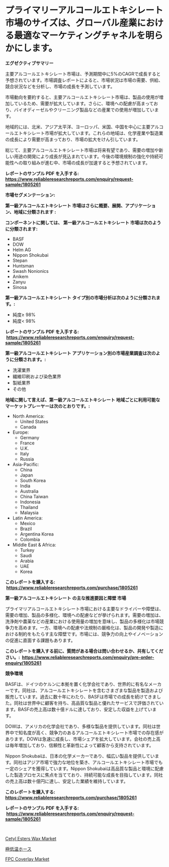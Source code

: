<p><h1>プライマリーアルコールエトキシレート市場のサイズは、グローバル産業における最適なマーケティングチャネルを明らかにします。</h1></p><p><strong>エグゼクティブサマリー</strong></p>
<p><p>主要アルコールエトキシレート市場は、予測期間中に5%のCAGRで成長すると予想されています。市場調査レポートによると、市場状況は市場の需要、供給、競合状況などを分析し、市場の成長を予測しています。</p><p>市場動向を要約すると、主要アルコールエトキシレート市場は、製品の使用が増加しているため、需要が拡大しています。さらに、環境への配慮が高まっており、バイオディーゼルやクリーニング製品などの産業での使用が増加しています。</p><p>地域的には、北米、アジア太平洋、ヨーロッパ、米国、中国を中心に主要アルコールエトキシレート市場が拡大しています。これらの地域は、化学産業や製造業の成長により需要が高まっており、市場の拡大をけん引しています。</p><p>総じて、主要アルコールエトキシレート市場は将来有望であり、需要の増加や新しい用途の開発により成長が見込まれています。今後の環境規制の強化や持続可能性への取り組みが進む中、市場の成長が加速すると予想されています。</p></p>
<p><strong>レポートのサンプル PDF を入手する: <a href="https://www.reliableresearchreports.com/enquiry/request-sample/1805261">https://www.reliableresearchreports.com/enquiry/request-sample/1805261</a></strong></p>
<p><strong>市場セグメンテーション:</strong></p>
<p><strong> 第一級アルコールエトキシレート 市場はさらに概要、展開、アプリケーション、地域に分類されます :</strong></p>
<p><strong>コンポーネントに関しては、 第一級アルコールエトキシレート 市場は次のように分類されます: &nbsp;</strong></p>
<p><ul><li>BASF</li><li>DOW</li><li>Helm AG</li><li>Nippon Shokubai</li><li>Stepan</li><li>Huntsman</li><li>Swash Nonionics</li><li>Anikem</li><li>Zanyu</li><li>Sinosa</li></ul></p>
<p><strong> 第一級アルコールエトキシレート タイプ別の市場分析は次のように分類されます。:</strong></p>
<p><ul><li>純度≥ 98%</li><li>純度< 98%</li></ul></p>
<p><strong>レポートのサンプル PDF を入手する: &nbsp;<a href="https://www.reliableresearchreports.com/enquiry/request-sample/1805261">https://www.reliableresearchreports.com/enquiry/request-sample/1805261</a></strong></p>
<p><strong> 第一級アルコールエトキシレート アプリケーション別の市場産業調査は次のように分類されます。:</strong></p>
<p><ul><li>洗濯業界</li><li>繊維印刷および染色業界</li><li>製紙業界</li><li>その他</li></ul></p>
<p><strong>地域に関して言えば、第一級アルコールエトキシレート 地域ごとに利用可能なマーケットプレーヤーは次のとおりです。:</strong></p>
<p><ul>
    <li>
        North America:
        <ul>
            <li>United States</li>
            <li>Canada</li>
        </ul>
    </li>
    <li>
        Europe:
        <ul>
            <li>Germany</li>
            <li>France</li>
            <li>U.K.</li>
            <li>Italy</li>
            <li>Russia</li>
        </ul>
    </li>
    <li>
        Asia-Pacific:
        <ul>
            <li>China</li>
            <li>Japan</li>
            <li>South Korea</li>
            <li>India</li>
            <li>Australia</li>
            <li>China Taiwan</li>
            <li>Indonesia</li>
            <li>Thailand</li>
            <li>Malaysia</li>
        </ul>
    </li>
    <li>
        Latin America:
        <ul>
            <li>Mexico</li>
            <li>Brazil</li>
            <li>Argentina Korea</li>
            <li>Colombia</li>
        </ul>
    </li>
    <li>
        Middle East & Africa:
        <ul>
            <li>Turkey</li>
            <li>Saudi</li>
            <li>Arabia</li>
            <li>UAE</li>
            <li>Korea</li>
        </ul>
    </li>
    </ul></p>
<p><strong>このレポートを購入する: &nbsp;<a href="https://www.reliableresearchreports.com/purchase/1805261">https://www.reliableresearchreports.com/purchase/1805261</a></strong></p>
<p><strong>第一級アルコールエトキシレート の主な推進要因と障壁 市場</strong></p>
<p><p>プライマリアルコールエトキシレート市場における主要なドライバーや障壁は、需要の増加、製品の多様化、環境への配慮などが挙げられます。需要の増加は、洗浄剤や農薬などの産業における使用量の増加を意味し、製品の多様化は市場競争力を高めます。一方、環境への配慮や法規制の厳格化は、製品の開発や製造における制約をもたらす主な障壁です。市場には、競争力の向上やイノベーションの促進に直面する課題もあります。</p></p>
<p><strong>このレポートを購入する前に、質問がある場合は問い合わせるか、共有してください。:&nbsp; <a href="https://www.reliableresearchreports.com/enquiry/pre-order-enquiry/1805261">https://www.reliableresearchreports.com/enquiry/pre-order-enquiry/1805261</a></strong></p>
<p><strong>競争環境</strong></p>
<p><p>BASFは、ドイツのケルンに本拠を置く化学会社であり、世界的に有名なメーカーです。同社は、アルコールエトキシレートを含むさまざまな製品を製造および販売しています。過去に数十年にわたり、BASFは市場での成長を続けてきました。同社は世界中に顧客を持ち、高品質な製品と優れたサービスで評価されています。BASFの売上高は数十億ドルに達しており、安定した収益を上げています。</p><p>DOWは、アメリカの化学会社であり、多様な製品を提供しています。同社は世界中で知名度が高く、競争力のあるアルコールエトキシレート市場での存在感があります。DOWは急速に成長し、市場シェアを拡大しています。会社の売上高は毎年増加しており、信頼性と革新性によって顧客から支持されています。</p><p>Nippon Shokubaiは、日本の化学メーカーであり、幅広い製品を提供しています。同社はアジア市場で強力な地位を築き、アルコールエトキシレート市場でも一定のシェアを獲得しています。Nippon Shokubaiは高品質な製品と環境に配慮した製造プロセスに焦点を当てており、持続可能な成長を目指しています。同社の売上高は数十億円に達し、安定した業績を維持しています。</p></p>
<p><strong>このレポートを購入する: &nbsp; <a href="https://www.reliableresearchreports.com/purchase/1805261">https://www.reliableresearchreports.com/purchase/1805261</a></strong></p>
<p><strong>レポートのサンプル PDF を入手する: &nbsp;<a href="https://www.reliableresearchreports.com/enquiry/request-sample/1805261">https://www.reliableresearchreports.com/enquiry/request-sample/1805261</a></strong><strong></strong></p>
<p>&nbsp;</p>
<p><p><a href="https://summer-dogwood-3e9.notion.site/Cetyl-Esters-Wax-Market-Research-Report-Reveals-The-Latest-Trends-And-Opportunities-of-this-Market-f-a8a3a75df03c453a8ad582230a91bd01">Cetyl Esters Wax Market</a></p><p><a href="https://medium.com/@deontestanton2023/%E4%BD%8E%E6%B8%A9%E3%83%9B%E3%83%BC%E3%82%B9%E5%B8%82%E5%A0%B4%E8%A6%8F%E6%A8%A1%E3%81%A8%E5%B8%82%E5%A0%B4%E5%8B%95%E5%90%91-%E5%AE%8C%E5%85%A8%E3%81%AA%E7%94%A3%E6%A5%AD%E6%A6%82%E8%A6%81-2024%E5%B9%B4%E3%81%8B%E3%82%892031%E5%B9%B4-b91f4d3c8fb0">極低温ホース</a></p><p><a href="https://github.com/Sherrillcrooksxa8i18ucf2m/Market-Research-Report-List-1/blob/main/fpc-coverlay-market.md">FPC Coverlay Market</a></p></p>